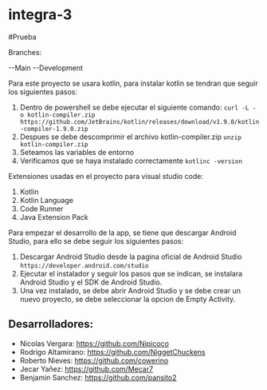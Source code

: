 # integra-3
#Prueba



Branches:

--Main
--Development


Para este proyecto se usara kotlin, para instalar kotlin se tendran que seguir los siguientes pasos:

1. Dentro de powershell se debe ejecutar el siguiente comando:
```curl -L -o kotlin-compiler.zip https://github.com/JetBrains/kotlin/releases/download/v1.9.0/kotlin-compiler-1.9.0.zip```
2. Despues se debe descomprimir el archivo kotlin-compiler.zip
```unzip kotlin-compiler.zip```
3. Seteamos las variables de entorno
4. Verificamos que se haya instalado correctamente
```kotlinc -version```

Extensiones usadas en el proyecto para visual studio code:

1. Kotlin
2. Kotlin Language
3. Code Runner
4. Java Extension Pack


Para empezar el desarrollo de la app, se tiene que descargar Android Studio, para ello se debe seguir los siguientes pasos:
1. Descargar Android Studio desde la pagina oficial de Android Studio
```https://developer.android.com/studio```
2. Ejecutar el instalador y seguir los pasos que se indican, se instalara Android Studio y el SDK de Android Studio.
3. Una vez instalado, se debe abrir Android Studio y se debe crear un nuevo proyecto, se debe seleccionar la opcion de Empty Activity.

## Desarrolladores:
- Nicolas Vergara: https://github.com/Nipicoco
- Rodrigo Altamirano: https://github.com/NiggetChuckens
- Roberto Nieves: https://github.com/cowerino
- Jecar Yañez: https://github.com/Mecar7
- Benjamin Sanchez: https://github.com/pansito2
